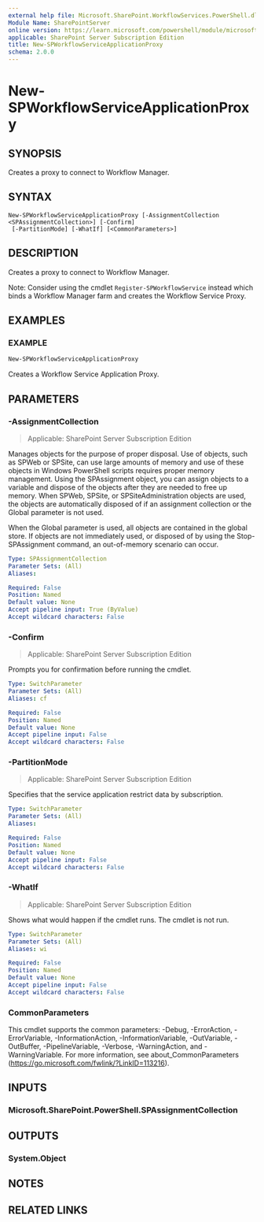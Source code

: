 ```yaml
---
external help file: Microsoft.SharePoint.WorkflowServices.PowerShell.dll-help.xml
Module Name: SharePointServer
online version: https://learn.microsoft.com/powershell/module/microsoft.sharepoint.powershell/new-spworkflowserviceapplicationproxy
applicable: SharePoint Server Subscription Edition
title: New-SPWorkflowServiceApplicationProxy
schema: 2.0.0
---
```


# New-SPWorkflowServiceApplicationProxy

## SYNOPSIS
Creates a proxy to connect to Workflow Manager.

## SYNTAX

```
New-SPWorkflowServiceApplicationProxy [-AssignmentCollection <SPAssignmentCollection>] [-Confirm]
 [-PartitionMode] [-WhatIf] [<CommonParameters>]
```

## DESCRIPTION
Creates a proxy to connect to Workflow Manager.

Note: Consider using the cmdlet `Register-SPWorkflowService` instead which binds a Workflow Manager farm and creates the Workflow Service Proxy.

## EXAMPLES

### EXAMPLE
```powershell
New-SPWorkflowServiceApplicationProxy
```

Creates a Workflow Service Application Proxy.

## PARAMETERS

### -AssignmentCollection

> Applicable: SharePoint Server Subscription Edition

Manages objects for the purpose of proper disposal. Use of objects, such as SPWeb or SPSite, can use large amounts of memory and use of these objects in Windows PowerShell scripts requires proper memory management. Using the SPAssignment object, you can assign objects to a variable and dispose of the objects after they are needed to free up memory. When SPWeb, SPSite, or SPSiteAdministration objects are used, the objects are automatically disposed of if an assignment collection or the Global parameter is not used.

When the Global parameter is used, all objects are contained in the global store. If objects are not immediately used, or disposed of by using the Stop-SPAssignment command, an out-of-memory scenario can occur.

```yaml
Type: SPAssignmentCollection
Parameter Sets: (All)
Aliases:

Required: False
Position: Named
Default value: None
Accept pipeline input: True (ByValue)
Accept wildcard characters: False
```

### -Confirm

> Applicable: SharePoint Server Subscription Edition

Prompts you for confirmation before running the cmdlet.

```yaml
Type: SwitchParameter
Parameter Sets: (All)
Aliases: cf

Required: False
Position: Named
Default value: None
Accept pipeline input: False
Accept wildcard characters: False
```

### -PartitionMode

> Applicable: SharePoint Server Subscription Edition

Specifies that the service application restrict data by subscription.

```yaml
Type: SwitchParameter
Parameter Sets: (All)
Aliases:

Required: False
Position: Named
Default value: None
Accept pipeline input: False
Accept wildcard characters: False
```

### -WhatIf

> Applicable: SharePoint Server Subscription Edition

Shows what would happen if the cmdlet runs.
The cmdlet is not run.

```yaml
Type: SwitchParameter
Parameter Sets: (All)
Aliases: wi

Required: False
Position: Named
Default value: None
Accept pipeline input: False
Accept wildcard characters: False
```

### CommonParameters
This cmdlet supports the common parameters: -Debug, -ErrorAction, -ErrorVariable, -InformationAction, -InformationVariable, -OutVariable, -OutBuffer, -PipelineVariable, -Verbose, -WarningAction, and -WarningVariable. For more information, see about_CommonParameters (https://go.microsoft.com/fwlink/?LinkID=113216).

## INPUTS

### Microsoft.SharePoint.PowerShell.SPAssignmentCollection

## OUTPUTS

### System.Object

## NOTES

## RELATED LINKS
